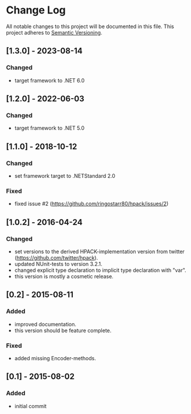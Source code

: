 # Change Log
All notable changes to this project will be documented in this file.
This project adheres to [Semantic Versioning](http://semver.org/).

## [1.3.0] - 2023-08-14
### Changed
- target framework to .NET 6.0

## [1.2.0] - 2022-06-03
### Changed
- target framework to .NET 5.0

## [1.1.0] - 2018-10-12
### Changed
- set framework target to .NETStandard 2.0

### Fixed
- fixed issue #2 (https://github.com/ringostarr80/hpack/issues/2)

## [1.0.2] - 2016-04-24
### Changed
- set versions to the derived HPACK-implementation version from twitter (https://github.com/twitter/hpack).
- updated NUnit-tests to version 3.2.1.
- changed explicit type declaration to implicit type declaration with "var".
- this version is mostly a cosmetic release.

## [0.2] - 2015-08-11
### Added
- improved documentation.
- this version should be feature complete.

### Fixed
- added missing Encoder-methods.

## [0.1] - 2015-08-02
### Added
- initial commit
